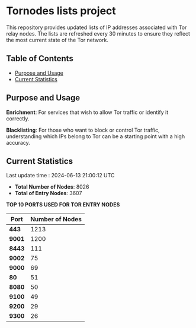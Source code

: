 # Tornodes lists project

This repository provides updated lists of IP addresses associated with Tor relay nodes. The lists are refreshed every 30 minutes to ensure they reflect the most current state of the Tor network.

## Table of Contents

- [Purpose and Usage](#purpose-and-usage)
- [Current Statistics](#current-statistics)


## Purpose and Usage

**Enrichment**: For services that wish to allow Tor traffic or identify it correctly.

**Blacklisting**: For those who want to block or control Tor traffic, understanding which IPs belong to Tor can be a starting point with a high accuracy.

## Current Statistics

Last update time : 2024-06-13 21:00:12 UTC

- **Total Number of Nodes**: 8026
- **Total of Entry Nodes**: 3607

**TOP 10 PORTS USED FOR TOR ENTRY NODES**

| **Port** | **Number of Nodes** |
|------|-----------------|
| **443**   | 1213  |
| **9001**   | 1200  |
| **8443**   | 111  |
| **9002**   | 75  |
| **9000**   | 69  |
| **80**   | 51  |
| **8080**   | 50  |
| **9100**   | 49  |
| **9200**   | 29  |
| **9300**   | 26  |

